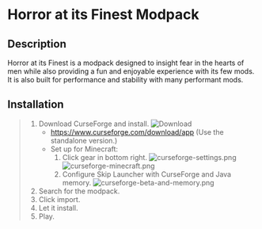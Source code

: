 # Horror at its Finest Modpack
## Description
Horror at its Finest is a modpack designed to insight fear in the hearts of men while also providing a fun and enjoyable experience with its few mods. It is also built for performance and stability with many performant mods.

## Installation
> 1. Download CurseForge and install.
> ![Download](curseforge-download.png)
>     - https://www.curseforge.com/download/app (Use the standalone version.)
>     - Set up for Minecraft:
>       1. Click gear in bottom right.
>       ![curseforge-settings.png](curseforge-settings.png)
>       ![curseforge-minecraft.png](curseforge-minecraft.png)
>       2. Configure Skip Launcher with CurseForge and Java memory.
>       ![curseforge-beta-and-memory.png](curseforge-beta-and-memory.png)
> 2. Search for the modpack.
> 3. Click import.
> 4. Let it install.
> 5. Play.
